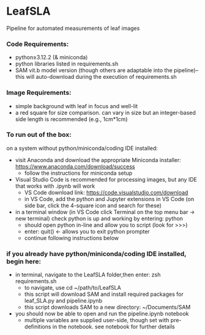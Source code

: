 # LeafSLA
Pipeline for automated measurements of leaf images

### Code Requirements:
 - python≥3.12.2 (& miniconda)
 - python libraries listed in requirements.sh
 - SAM vit.b model version (though others are adaptable into the pipeline)–this will auto-download during the execution of requirements.sh

### Image Requirements:
 - simple background with leaf in focus and well-lit
 - a red square for size comparison. can vary in size but an integer-based side length is recommended (e.g., 1cm*1cm)

### To run out of the box:
on a system without python/miniconda/coding IDE installed:
 - visit Anaconda and download the appropriate Miniconda installer: https://www.anaconda.com/download/success
    - follow the instructions for miniconda setup 
 - Visual Studio Code is recommended for processing images, but any IDE that works with .ipynb will work
    - VS Code download link: https://code.visualstudio.com/download 
    - in VS Code, add the python and Jupyter extensions in VS Code (on side bar, click the 4-square icon and search for these)
 - in a terminal window (in VS Code click Terminal on the top menu bar -> new terminal) check python is up and working by entering: python
    - should open python in-line and allow you to script (look for >>>)
    - enter: quit() <- allows you to exit python prompter
    - continue following instructions below
 
### if you already have python/miniconda/coding IDE installed, begin here:
 - in terminal, navigate to the LeafSLA folder,then enter: zsh requirements.sh 
    - to navigate, use cd ~/path/to/LeafSLA
    - this script will download SAM and install required packages for leaf_SLA.py and pipeline.ipynb
    - this script downloads SAM to a new directory: ~/Documents/SAM
 - you should now be able to open and run the pipeline.ipynb notebook
    - multiple variables are supplied user-side, though set with pre-definitions in the notebook. see notebook for further details
